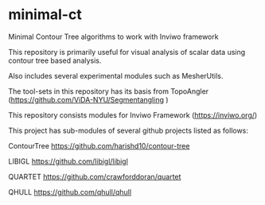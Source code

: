# minimal-ct
Minimal Contour Tree algorithms to work with Inviwo framework

This repository is primarily useful for visual analysis of scalar data
using contour tree based analysis.

Also includes several experimental modules such as MesherUtils.

The tool-sets in this repository has its basis from TopoAngler 
(https://github.com/ViDA-NYU/Segmentangling )

This repository consists modules for Inviwo Framework (https://inviwo.org/)

This project has sub-modules of several github projects listed as follows:
 
ContourTree https://github.com/harishd10/contour-tree

LIBIGL https://github.com/libigl/libigl

QUARTET https://github.com/crawforddoran/quartet

QHULL https://github.com/qhull/qhull
